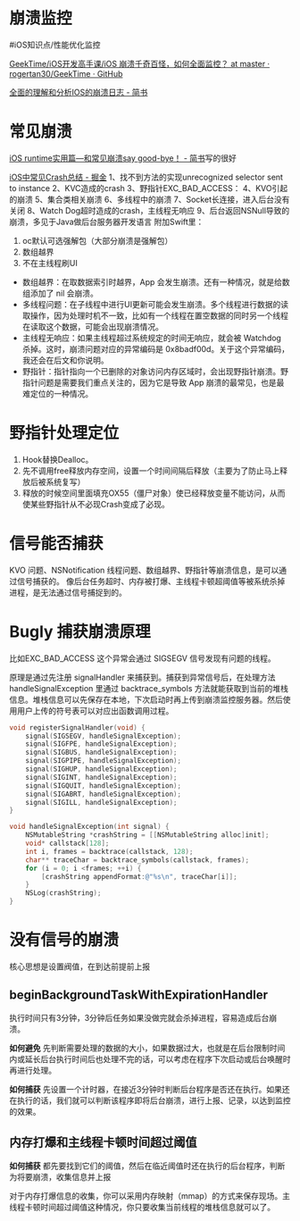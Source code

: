 # 崩溃监控
#iOS知识点/性能优化监控

[GeekTime/iOS开发高手课/iOS 崩溃千奇百怪，如何全面监控？ at master · rogertan30/GeekTime · GitHub](https://github.com/rogertan30/GeekTime/tree/master/iOS%E5%BC%80%E5%8F%91%E9%AB%98%E6%89%8B%E8%AF%BE/iOS%20%E5%B4%A9%E6%BA%83%E5%8D%83%E5%A5%87%E7%99%BE%E6%80%AA%EF%BC%8C%E5%A6%82%E4%BD%95%E5%85%A8%E9%9D%A2%E7%9B%91%E6%8E%A7%EF%BC%9F)


[全面的理解和分析IOS的崩溃日志 - 简书](https://www.jianshu.com/p/5119f76d93d6)

# 常见崩溃
[iOS runtime实用篇—和常见崩溃say good-bye！ - 简书](https://www.jianshu.com/p/5d625f86bd02)写的很好

[iOS中常见Crash总结 - 掘金](https://juejin.im/post/6844903775203753997)
1、找不到方法的实现unrecognized selector sent to instance
2、KVC造成的crash
3、野指针EXC_BAD_ACCESS：
4、KVO引起的崩溃
5、集合类相关崩溃
6、多线程中的崩溃
7、Socket长连接，进入后台没有关闭
8、Watch Dog超时造成的crash，主线程无响应
9、后台返回NSNull导致的崩溃，多见于Java做后台服务器开发语言
附加Swift里：
1. oc默认可选强解包（大部分崩溃是强解包）
2. 数组越界
3. 不在主线程刷UI

* 数组越界：在取数据索引时越界，App 会发生崩溃。还有一种情况，就是给数组添加了 nil 会崩溃。
* 多线程问题：在子线程中进行UI更新可能会发生崩溃。多个线程进行数据的读取操作，因为处理时机不一致，比如有一个线程在置空数据的同时另一个线程在读取这个数据，可能会出现崩溃情况。
* 主线程无响应：如果主线程超过系统规定的时间无响应，就会被 Watchdog 杀掉。这时，崩溃问题对应的异常编码是 0x8badf00d。关于这个异常编码，我还会在后文和你说明。
* 野指针：指针指向一个已删除的对象访问内存区域时，会出现野指针崩溃。野指针问题是需要我们重点关注的，因为它是导致 App 崩溃的最常见，也是最难定位的一种情况。

# 野指针处理定位
1. Hook替换Dealloc。
2. 先不调用free释放内存空间，设置一个时间间隔后释放（主要为了防止马上释放后被系统复写）
3. 释放的时候空间里面填充OX55（僵尸对象）使已经释放变量不能访问，从而使某些野指针从不必现Crash变成了必现。

# 信号能否捕获
KVO 问题、NSNotification 线程问题、数组越界、野指针等崩溃信息，是可以通过信号捕获的。
像后台任务超时、内存被打爆、主线程卡顿超阈值等被系统杀掉进程，是无法通过信号捕捉到的。

# Bugly 捕获崩溃原理
比如EXC_BAD_ACCESS 这个异常会通过 SIGSEGV 信号发现有问题的线程。

原理是通过先注册 signalHandler 来捕获到。捕获到异常信号后，在处理方法 handleSignalException 里通过 backtrace_symbols 方法就能获取到当前的堆栈信息。堆栈信息可以先保存在本地，下次启动时再上传到崩溃监控服务器。然后使用用户上传的符号表可以对应出函数调用过程。
``` objectivec
void registerSignalHandler(void) {
    signal(SIGSEGV, handleSignalException);
    signal(SIGFPE, handleSignalException);
    signal(SIGBUS, handleSignalException);
    signal(SIGPIPE, handleSignalException);
    signal(SIGHUP, handleSignalException);
    signal(SIGINT, handleSignalException);
    signal(SIGQUIT, handleSignalException);
    signal(SIGABRT, handleSignalException);
    signal(SIGILL, handleSignalException);
}

void handleSignalException(int signal) {
    NSMutableString *crashString = [[NSMutableString alloc]init];
    void* callstack[128];
    int i, frames = backtrace(callstack, 128);
    char** traceChar = backtrace_symbols(callstack, frames);
    for (i = 0; i <frames; ++i) {
        [crashString appendFormat:@"%s\n", traceChar[i]];
    }
    NSLog(crashString);
}
```

# 没有信号的崩溃
核心思想是设置阀值，在到达前提前上报

## beginBackgroundTaskWithExpirationHandler
执行时间只有3分钟，3分钟后任务如果没做完就会杀掉进程，容易造成后台崩溃。

**如何避免**
先判断需要处理的数据的大小，如果数据过大，也就是在后台限制时间内或延长后台执行时间后也处理不完的话，可以考虑在程序下次启动或后台唤醒时再进行处理。

**如何捕获**
先设置一个计时器，在接近3分钟时判断后台程序是否还在执行。如果还在执行的话，我们就可以判断该程序即将后台崩溃，进行上报、记录，以达到监控的效果。

## 内存打爆和主线程卡顿时间超过阈值
**如何捕获**
都先要找到它们的阈值，然后在临近阈值时还在执行的后台程序，判断为将要崩溃，收集信息并上报

对于内存打爆信息的收集，你可以采用内存映射（mmap）的方式来保存现场。主线程卡顿时间超过阈值这种情况，你只要收集当前线程的堆栈信息就可以了。